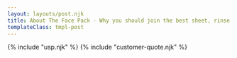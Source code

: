 ```yaml
---
layout: layouts/post.njk
title: About The Face Pack - Why you should join the best sheet, rinse & peel face mask subscription club
templateClass: tmpl-post
---
```


{% include "usp.njk" %}
{% include "customer-quote.njk" %}
